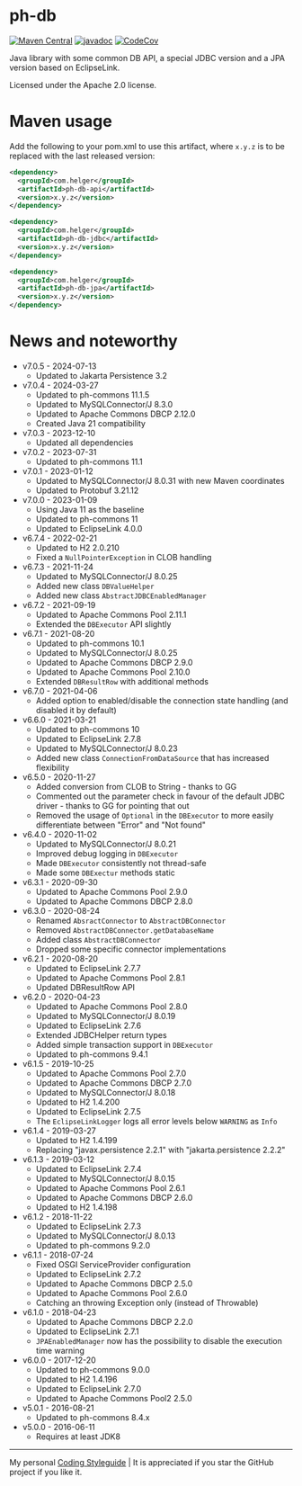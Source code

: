 # ph-db

[![Maven Central](https://maven-badges.herokuapp.com/maven-central/com.helger/ph-db-parent-pom/badge.svg)](https://maven-badges.herokuapp.com/maven-central/com.helger/ph-db-parent-pom) 
[![javadoc](https://javadoc.io/badge2/com.helger/ph-db-parent-pom/javadoc.svg)](https://javadoc.io/doc/com.helger/ph-db-parent-pom)
[![CodeCov](https://codecov.io/gh/phax/ph-db/branch/master/graph/badge.svg)](https://codecov.io/gh/phax/ph-db)

Java library with some common DB API, a special JDBC version and a JPA version based on EclipseLink.

Licensed under the Apache 2.0 license.

# Maven usage

Add the following to your pom.xml to use this artifact, where `x.y.z` is to be replaced with the last released version:

```xml
<dependency>
  <groupId>com.helger</groupId>
  <artifactId>ph-db-api</artifactId>
  <version>x.y.z</version>
</dependency>
```

```xml
<dependency>
  <groupId>com.helger</groupId>
  <artifactId>ph-db-jdbc</artifactId>
  <version>x.y.z</version>
</dependency>
```

```xml
<dependency>
  <groupId>com.helger</groupId>
  <artifactId>ph-db-jpa</artifactId>
  <version>x.y.z</version>
</dependency>
```

# News and noteworthy

* v7.0.5 - 2024-07-13
    * Updated to Jakarta Persistence 3.2
* v7.0.4 - 2024-03-27
    * Updated to ph-commons 11.1.5
    * Updated to MySQLConnector/J 8.3.0
    * Updated to Apache Commons DBCP 2.12.0
    * Created Java 21 compatibility
* v7.0.3 - 2023-12-10
    * Updated all dependencies
* v7.0.2 - 2023-07-31
    * Updated to ph-commons 11.1
* v7.0.1 - 2023-01-12
    * Updated to MySQLConnector/J 8.0.31 with new Maven coordinates
    * Updated to Protobuf 3.21.12
* v7.0.0 - 2023-01-09
    * Using Java 11 as the baseline
    * Updated to ph-commons 11
    * Updated to EclipseLink 4.0.0
* v6.7.4 - 2022-02-21
    * Updated to H2 2.0.210
    * Fixed a `NullPointerException` in CLOB handling
* v6.7.3 - 2021-11-24
    * Updated to MySQLConnector/J 8.0.25
    * Added new class `DBValueHelper`
    * Added new class `AbstractJDBCEnabledManager`
* v6.7.2 - 2021-09-19
    * Updated to Apache Commons Pool 2.11.1
    * Extended the `DBExecutor` API slightly
* v6.7.1 - 2021-08-20
    * Updated to ph-commons 10.1
    * Updated to MySQLConnector/J 8.0.25
    * Updated to Apache Commons DBCP 2.9.0
    * Updated to Apache Commons Pool 2.10.0
    * Extended `DBResultRow` with additional methods
* v6.7.0 - 2021-04-06
    * Added option to enabled/disable the connection state handling (and disabled it by default)
* v6.6.0 - 2021-03-21
    * Updated to ph-commons 10
    * Updated to EclipseLink 2.7.8
    * Updated to MySQLConnector/J 8.0.23
    * Added new class `ConnectionFromDataSource` that has increased flexibility
* v6.5.0 - 2020-11-27
    * Added conversion from CLOB to String - thanks to GG
    * Commented out the parameter check in favour of the default JDBC driver - thanks to GG for pointing that out
    * Removed the usage of `Optional` in the `DBExecutor` to more easily differentiate between "Error" and "Not found"
* v6.4.0 - 2020-11-02
    * Updated to MySQLConnector/J 8.0.21
    * Improved debug logging in `DBExecutor`
    * Made `DBExecutor` consistently not thread-safe
    * Made some `DBExectur` methods static
* v6.3.1 - 2020-09-30
    * Updated to Apache Commons Pool 2.9.0
    * Updated to Apache Commons DBCP 2.8.0
* v6.3.0 - 2020-08-24
    * Renamed `AbsractConnector` to `AbstractDBConnector`
    * Removed `AbstractDBConnector.getDatabaseName`
    * Added class `AbstractDBConnector`
    * Dropped some specific connector implementations
* v6.2.1 - 2020-08-20
    * Updated to EclipseLink 2.7.7
    * Updated to Apache Commons Pool 2.8.1
    * Updated DBResultRow API
* v6.2.0 - 2020-04-23
    * Updated to Apache Commons Pool 2.8.0
    * Updated to MySQLConnector/J 8.0.19
    * Updated to EclipseLink 2.7.6
    * Extended JDBCHelper return types
    * Added simple transaction support in `DBExecutor`
    * Updated to ph-commons 9.4.1
* v6.1.5 - 2019-10-25
    * Updated to Apache Commons Pool 2.7.0
    * Updated to Apache Commons DBCP 2.7.0
    * Updated to MySQLConnector/J 8.0.18
    * Updated to H2 1.4.200
    * Updated to EclipseLink 2.7.5
    * The `EclipseLinkLogger` logs all error levels below `WARNING` as `Info`
* v6.1.4 - 2019-03-27
    * Updated to H2 1.4.199
    * Replacing "javax.persistence 2.2.1" with "jakarta.persistence 2.2.2"
* v6.1.3 - 2019-03-12
    * Updated to EclipseLink 2.7.4
    * Updated to MySQLConnector/J 8.0.15
    * Updated to Apache Commons Pool 2.6.1
    * Updated to Apache Commons DBCP 2.6.0
    * Updated to H2 1.4.198
* v6.1.2 - 2018-11-22
    * Updated to EclipseLink 2.7.3
    * Updated to MySQLConnector/J 8.0.13
    * Updated to ph-commons 9.2.0
* v6.1.1 - 2018-07-24
    * Fixed OSGI ServiceProvider configuration
    * Updated to EclipseLink 2.7.2
    * Updated to Apache Commons DBCP 2.5.0
    * Updated to Apache Commons Pool 2.6.0
    * Catching an throwing Exception only (instead of Throwable)
* v6.1.0 - 2018-04-23
    * Updated to Apache Commons DBCP 2.2.0
    * Updated to EclipseLink 2.7.1
    * `JPAEnabledManager` now has the possibility to disable the execution time warning
* v6.0.0 - 2017-12-20
    * Updated to ph-commons 9.0.0
    * Updated to H2 1.4.196
    * Updated to EclipseLink 2.7.0
    * Updated to Apache Commons Pool2 2.5.0
* v5.0.1 - 2016-08-21
    * Updated to ph-commons 8.4.x
* v5.0.0 - 2016-06-11
    * Requires at least JDK8

---

My personal [Coding Styleguide](https://github.com/phax/meta/blob/master/CodingStyleguide.md) |
It is appreciated if you star the GitHub project if you like it.
